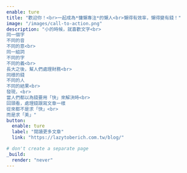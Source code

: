```yaml
---
enable: ture
title: "歡迎你！<br>一起成為*慵懶專注*的懶人<br>懶得有效率，懶得變有錢！"
image: "/images/call-to-action.png"
description: "小的時候，就喜歡文字<br>
同一個字
不同的音
不同的意<br>
同一組詞
不同的字
不同的義<br>
長大之後，幫人們處理財務<br>
同樣的錢
不同的人
不同的結果<br>
發現，<br>
當人們都以為錢要用「快」來解決時<br>
回頭看，處理錢跟寫文章一樣
從來都不是求「快」<br>
而是求「美」"
button:
  enable: ture
  label: "閱讀更多文章"
  link: "https://lazytoberich.com.tw/blog/"

# don't create a separate page
_build:
  render: "never"
---
```

